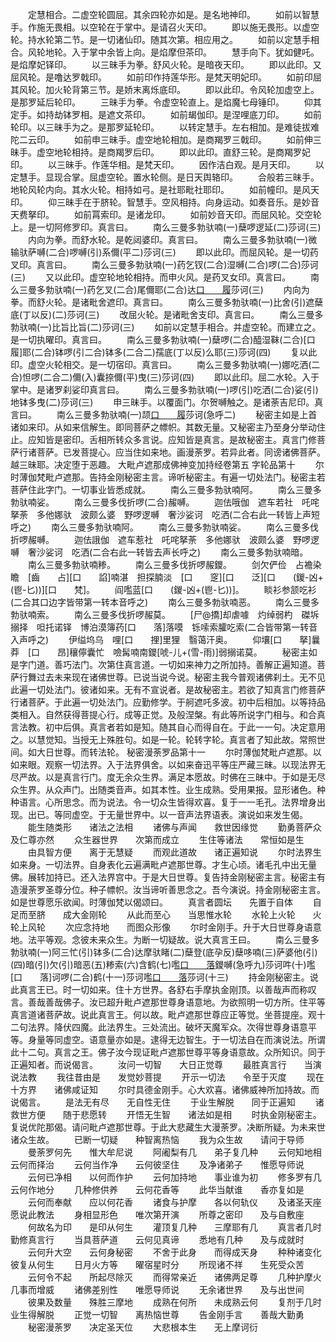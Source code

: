 <!-- { "loadSidebar": true } -->
　　定慧相合。二虚空轮圆屈。其余四轮亦如是。是名地神印。
　　如前以智慧手。作施无畏相。以空轮在于掌中。是请召火天印。
　　即以施无畏形。以虚空轮。持水轮第二节。是一切诸仙印。随其次第。相应用之。
　　如前以定慧手相合。风轮地轮。入于掌中余皆上向。是焰摩但茶印。
　　慧手向下。犹如健吒。是焰摩妃铎印。
　　以三昧手为拳。舒风火轮。是暗夜天印。
　　即以此印。又屈风轮。是噜达罗戟印。
　　如前印作持莲华形。是梵天明妃印。
　　如前印屈其风轮。加火轮背第三节。是娇末离烁底印。
　　即以此印。令风轮加虚空上。是那罗延后轮印。
　　三昧手为拳。令虚空轮直上。是焰魔七母锤印。
　　仰其定手。如持劫钵罗相。是遮文茶印。
　　如前朅伽印。是涅哩底刀印。
　　如前轮印。以三昧手为之。是那罗延轮印。
　　以转定慧手。左右相加。是难徒拔难陀二云印。
　　如前申三昧手。虚空地轮相加。是商羯罗三戟印。
　　如前伸三昧手。虚空地轮相持。是商羯罗后印。
　　即以此印。直舒三轮。是商羯罗妃印。
　　以三昧手。作莲华相。是梵天印。
　　因作洁白观。是月天印。
　　以定慧手。显现合掌。屈虚空轮。置水轮侧。是日天舆辂印。
　　合般若三昧手。地轮风轮内向。其水火轮。相持如弓。是社耶毗社耶印。
　　如前幢印。是风天印。
　　仰三昧手在于脐轮。智慧手。空风相持。向身运动。如奏音乐。是妙音天费拏印。
　　如前罥索印。是诸龙印。
　　如前妙音天印。而屈风轮。交空轮上。是一切阿修罗印。真言曰。
　　南么三曼多勃驮喃(一)蘖啰逻延(二)莎诃(三)
　　内向为拳。而舒水轮。是乾闼婆印。真言曰。
　　南么三曼多勃驮喃(一)微输驮萨嚩(二合)啰嚩(引)系儞(平二)莎诃(三)
　　即以此印。而屈风轮。是一切药叉印。真言曰。
　　南么三曼多勃驮喃(一)药乞钗(二合)湿嚩(二合)啰(二合)莎诃(三)
　　又以此印。虚空轮地轮相持。而申火风。是药叉女印。真言曰。
　　南么三曼多勃驮喃(一)药乞叉(二合)尾儞耶(二合)达[口　　履](二)莎诃(三)
　　内向为拳。而舒火轮。是诸毗舍遮印。真言曰。
　　南么三曼多勃驮喃(一)比舍(引)遮蘖底(丁以反)(二)莎诃(三)
　　改屈火轮。是诸毗舍支印。真言曰。
　　南么三曼多勃驮喃(一)比旨比旨(二)莎诃(三)
　　如前以定慧手相合。并虚空轮。而建立之。是一切执曜印。真言曰。
　　南么三曼多勃驮喃(一)蘖啰(二合)醯湿靺(二合)[口　　履]耶(二合)钵啰(引二合)钵多(二合二)孺底(丁以反)么耶(三)莎诃(四)
　　复以此印。虚空火轮相交。是一切宿印。真言曰。
　　南么三曼多勃驮喃(一)娜吃洒(二合)怛啰(二合二)儞(入)囊捺儞(平)曳(三)莎诃(四)
　　即以此印。屈二水轮。入于掌中。是诸罗刹娑印真言曰。
　　南么三曼多勃驮喃(一)啰(引)吃洒(二合)娑(引)地钵多曳(二)莎诃(三)
　　申三昧手。以覆面门。尔贺嚩触之。是诸荼吉尼印。真言曰。
　　南么三曼多勃驮喃(一)颉[口　　履](二合)莎诃(急呼二)
　　秘密主如是上首诸如来印。从如来信解生。即同菩萨之幖帜。其数无量。又秘密主乃至身分举动住止。应知皆是密印。舌相所转众多言说。应知皆是真言。是故秘密主。真言门修菩萨行诸菩萨。已发菩提心。应当住如来地。画漫荼罗。若异此者。同谤诸佛菩萨。越三昧耶。决定堕于恶趣。
大毗卢遮那成佛神变加持经卷第五
字轮品第十
　　尔时薄伽梵毗卢遮那。告持金刚秘密主言。谛听秘密主。有遍一切处法门。秘密主若菩萨住此字门。一切事业皆悉成就。
　　南么三曼多勃驮喃阿。
　　南么三曼多勃驮喃娑。
　　南么三曼多伐折啰(二合)赧嚩。
　　迦佉哦伽　遮车若社　吒咤拏荼　多他娜驮　波颇么婆　野啰逻嚩　奢沙娑诃　吃洒(二合右此一转皆上声短呼之)
　　南么三曼多勃驮喃阿。
　　南么三曼多勃驮喃娑。
　　南么三曼多伐折啰赧嚩。
　　迦佉誐伽　遮车惹社　吒咤拏荼　多他娜驮　波颇么婆　野啰逻嚩　奢沙娑诃　吃洒(二合右此一转皆去声长呼之)
　　南么三曼多勃驮喃暗。
　　南么三曼多勃驮喃糁。
　　南么三曼多伐折啰赧鑁。
　　剑欠俨俭　占襜染瞻　[齒　　占][口　　諂]喃湛　担探腩淡　[口　　窆][口　　泛][口　　(鍐-凶+(鬯-匕))][口　　梵]。
　　阎嚂蓝[口　　(鍐-凶+(鬯-匕))]。
　　睒衫参颔吃衫(二合其口边字皆带第一转本音呼之)
　　南么三曼多勃驮喃恶。
　　南么三曼多勃驮喃索。
　　南么三曼多伐折啰赧莫。
　　[尸@撟]却虐噱　灼绰弱杓　磔坼搦择　呾托诺铎　博泊漠簿药[口　　落]落嗼　铄嗦索臛吃索(二合皆带第一转音入声呼之)
　　伊缢坞乌　哩[口　　捚]里狸　翳蔼汗奥。
　　仰壤[口　　拏]曩莽　[口　　昂]穰儜囊忙　噞髯喃南鑁[唬-儿+(雪-雨)]弱搦诺莫。
　　秘密主如是字门道。善巧法门。次第住真言道。一切如来神力之所加持。善解正遍知道。菩萨行舞过去未来现在诸佛世尊。已说当说今说。秘密主我今普观诸佛刹土。无不见此遍一切处法门。彼诸如来。无有不宣说者。是故秘密主。若欲了知真言门修菩萨行诸菩萨。于此遍一切处法门。应勤修学。于舸遮吒多波。初中后相加。以等持品类相入。自然获得菩提心行。成等正觉。及般涅槃。有此等所说字门相与。和合真言法教。初中后俱。真言者若如是知。随其自心而得自在。于此一一句。决定意用之。以慧觉知。当授无上殊胜句。如是一轮。轮转字轮。真言者了知此故。常照世间。如大日世尊。而转法轮。
秘密漫荼罗品第十一
　　尔时薄伽梵毗卢遮那。以如来眼。观察一切法界。入于法界俱舍。以如来奋迅平等庄严藏三昧。以现法界无尽严故。以是真言行门。度无余众生界。满足本愿故。时佛在三昧中。于如是无尽众生界。从众声门。出随类音声。如其本性。业生成熟。受用果报。显形诸色。种种语言。心所思念。而为说法。令一切众生皆得欢喜。复于一一毛孔。法界增身出现。出已。等同虚空。于无量世界中。以一音声法界语表。演说如来发生偈。
　　能生随类形　　诸法之法相
　　诸佛与声闻　　救世因缘觉
　　勤勇菩萨众　　及仁尊亦然
　　众生器世界　　次第而成立
　　生住等诸法　　常恒如是生
　　由具智方便　　离于无慧疑
　　而观此道故　　诸正遍知说
　　尔时法界生如来身。一切法界。自身表化云遍满毗卢遮那世尊。才生心顷。诸毛孔中出无量佛。展转加持已。还入法界宫中。于是大日世尊。复告持金刚秘密主言。秘密主有造漫荼罗圣尊分位。种子幖帜。汝当谛听善思念之。吾今演说。持金刚秘密主言。如是世尊愿乐欲闻。时薄伽梵以偈颂曰。
　　真言者圆坛　　先置于自体
　　自足而至脐　　成大金刚轮
　　从此而至心　　当思惟水轮
　　水轮上火轮　　火轮上风轮
　　次应念持地　　而图众形像
　　尔时金刚手。升于大日世尊身语意地。法平等观。念彼未来众生。为断一切疑故。说大真言王曰。
　　南么三曼多勃驮喃(一)阿三忙(引)钵多(二合)达摩驮睹(二)蘖登(底孕反)蘖哆喃(三)萨婆他(引)(四)暗(引)欠(引)暗恶(五)糁索(六)含鹤(七)嚂[口　　落](八)鑁嚩(急呼九)莎诃吽(十)嚂[口　　落]诃啰(二合)鹤(十一)莎诃嚂[口　　落](十二)莎诃(十三)
　　持金刚秘密主。说此真言王已。时一切如来。住十方世界。各舒右手摩执金刚顶。以善哉声而称叹言。善哉善哉佛子。汝已超升毗卢遮那世尊身语意地。为欲照明一切方所。住平等真言道诸菩萨故。说此真言王。何以故。毗卢遮那世尊应正等觉。坐菩提座。观十二句法界。降伏四魔。此法界生。三处流出。破坏天魔军众。次得世尊身语意平等。身量等同虚空。语意量亦如是。逮得无边智生。于一切法自在而演说法。所谓此十二句。真言之王。佛子汝今现证毗卢遮那世尊平等身语意故。众所知识。同于正遍知者。而说偈言。
　　汝问一切智　　大日正觉尊
　　最胜真言行　　当演说法教
　　我往昔由是　　发觉妙菩提
　　开示一切法　　令至于灭度
　　现在十方界　　诸佛咸证知
　　尔时具德金刚手。心大欢喜。诸佛威神所加持故。而说偈言。
　　是法无有尽　　无自性无住
　　于业生解脱　　同于正遍知
　　诸救世方便　　随于悲愿转
　　开悟无生智　　诸法如是相
　　时执金刚秘密主。复说优陀那偈。请问毗卢遮那世尊。于此大悲藏生大漫荼罗。决断所疑。为未来世诸众生故。
　　已断一切疑　　种智离热恼
　　我为众生故　　请问于导师
　　曼荼罗何先　　惟大牟尼说
　　阿阇梨有几　　弟子复几种
　　云何知地相　　云何而择治
　　云何当作净　　云何彼坚住
　　及净诸弟子　　惟愿导师说
　　云何已净相　　以何而作护
　　云何加持地　　事业谁为初
　　修多罗有几　　云何作地分
　　几种修供养　　云何花香等
　　此华当献谁　　香亦复如是
　　云何而奉献　　应以何花香
　　诸食与护摩　　各以何轨仪
　　及诸圣天座　　愿说此教法
　　身相显形色　　唯次第开演
　　所尊之密印　　及与自敷座
　　何故名为印　　是印从何生
　　灌顶复几种　　三摩耶有几
　　真言者几时　　勤修真言行
　　当具菩萨道　　云何见真谛
　　悉地有几种　　及与成就时
　　云何升大空　　云何身秘密
　　不舍于此身　　而得成天身
　　种种诸变化　　彼复从何生
　　日月火方等　　曜宿星时分
　　所现诸不祥　　生死受众苦
　　云何令不起　　所起尽除灭
　　而得常亲近　　诸佛两足尊
　　几种护摩火　　几事而增威
　　诸佛差别性　　唯愿导师说
　　无余诸世界　　及与出世间
　　彼果及数量　　殊胜三摩地
　　成熟在何所　　未成熟云何
　　复剂于几时　　业生得解脱
　　正觉一切智　　离热恼世尊
　　告金刚手言　　善哉大勤勇
　　秘密漫荼罗　　决定圣天位
　　大悲根本生　　无上摩诃衍

